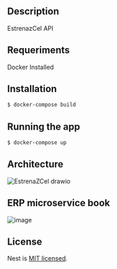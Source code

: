 
## Description

EstrenazCel API 

## Requeriments

Docker Installed

## Installation

```bash
$ docker-compose build

```

## Running the app

```bash
$ docker-compose up
```


## Architecture

![EstrenaZCel drawio](https://github.com/ulisesmora/estrenazcel/assets/33990181/52b93953-47ab-457c-adac-ab54c8f5baaf)



## ERP microservice book

![image](https://github.com/ulisesmora/estrenazcel/assets/33990181/9c4a3645-58ea-4758-b5f2-df69ba30bda6)


## License

Nest is [MIT licensed](LICENSE).

